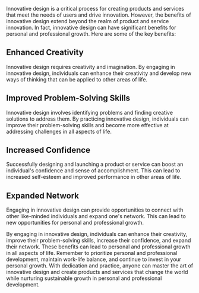 
Innovative design is a critical process for creating products and services that meet the needs of users and drive innovation. However, the benefits of innovative design extend beyond the realm of product and service innovation. In fact, innovative design can have significant benefits for personal and professional growth. Here are some of the key benefits:

Enhanced Creativity
-------------------

Innovative design requires creativity and imagination. By engaging in innovative design, individuals can enhance their creativity and develop new ways of thinking that can be applied to other areas of life.

Improved Problem-Solving Skills
-------------------------------

Innovative design involves identifying problems and finding creative solutions to address them. By practicing innovative design, individuals can improve their problem-solving skills and become more effective at addressing challenges in all aspects of life.

Increased Confidence
--------------------

Successfully designing and launching a product or service can boost an individual's confidence and sense of accomplishment. This can lead to increased self-esteem and improved performance in other areas of life.

Expanded Network
----------------

Engaging in innovative design can provide opportunities to connect with other like-minded individuals and expand one's network. This can lead to new opportunities for personal and professional growth.

By engaging in innovative design, individuals can enhance their creativity, improve their problem-solving skills, increase their confidence, and expand their network. These benefits can lead to personal and professional growth in all aspects of life. Remember to prioritize personal and professional development, maintain work-life balance, and continue to invest in your personal growth. With dedication and practice, anyone can master the art of innovative design and create products and services that change the world while nurturing sustainable growth in personal and professional development.
